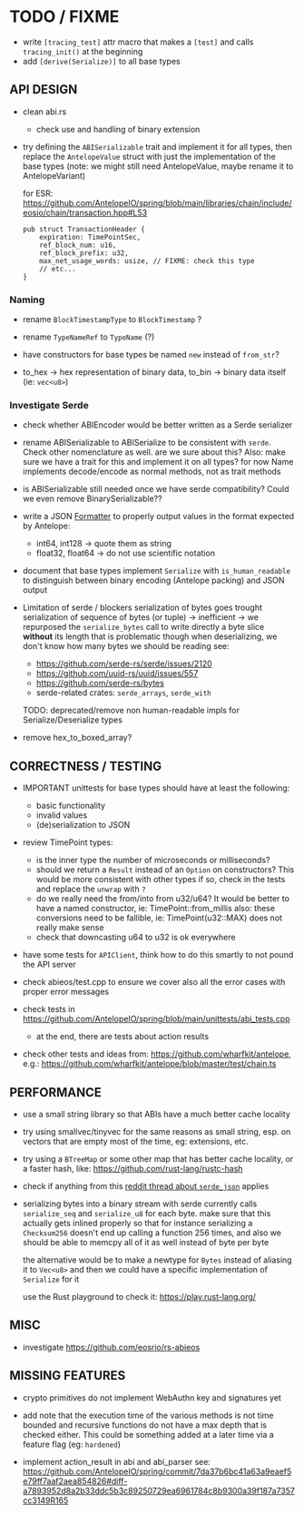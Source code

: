# TODO / FIXME

- write `[tracing_test]` attr macro that makes a `[test]` and calls `tracing_init()` at the beginning
- add `[derive(Serialize)]` to all base types

## API DESIGN

- clean abi.rs
  - check use and handling of binary extension

- try defining the `ABISerializable` trait and implement it for all types, then replace
  the `AntelopeValue` struct with just the implementation of the base types
  (note: we might still need AntelopeValue, maybe rename it to AntelopeVariant)

  for ESR: <https://github.com/AntelopeIO/spring/blob/main/libraries/chain/include/eosio/chain/transaction.hpp#L53>
  ```
  pub struct TransactionHeader {
      expiration: TimePointSec,
      ref_block_num: u16,
      ref_block_prefix: u32,
      max_net_usage_words: usize, // FIXME: check this type
      // etc...
  }
  ```

### Naming

- rename `BlockTimestampType` to `BlockTimestamp` ?

- rename `TypeNameRef` to `TypeName` (?)

- have constructors for base types be named `new` instead of `from_str`?

- to_hex -> hex representation of binary data, to_bin -> binary data itself (ie: `vec<u8>`)


### Investigate Serde

- check whether ABIEncoder would be better written as a Serde serializer

- rename ABISerializable to ABISerialize to be consistent with `serde`. Check other nomenclature as well.
  are we sure about this?
  Also: make sure we have a trait for this and implement it on all types? for now Name implements decode/encode as normal methods, not as trait methods

- is ABISerializable still needed once we have serde compatibility? Could we even remove BinarySerializable??

- write a JSON [Formatter](https://docs.rs/serde_json/1.0.68/serde_json/ser/trait.Formatter.html) to properly
  output values in the format expected by Antelope:
  - int64, int128 -> quote them as string
  - float32, float64 -> do not use scientific notation

- document that base types implement `Serialize` with `is_human_readable` to distinguish between
  binary encoding (Antelope packing) and JSON output

- Limitation of serde / blockers
  serialization of bytes goes trought serialization of sequence of bytes (or tuple) -> inefficient
      -> we repurposed the `serialize_bytes` call to write directly a byte slice **without** its length
  that is problematic though when deserializing, we don't know how many bytes we should be reading
  see:
  - <https://github.com/serde-rs/serde/issues/2120>
  - <https://github.com/uuid-rs/uuid/issues/557>
  - <https://github.com/serde-rs/bytes>
  - serde-related crates: `serde_arrays`, `serde_with`

  TODO: deprecated/remove non human-readable impls for Serialize/Deserialize types

- remove hex_to_boxed_array?

## CORRECTNESS / TESTING

- IMPORTANT
  unittests for base types should have at least the following:
  - basic functionality
  - invalid values
  - (de)serialization to JSON

- review TimePoint types:
  - is the inner type the number of microseconds or milliseconds?
  - should we return a `Result` instead of an `Option` on constructors? This would be more consistent with other types
    if so, check in the tests and replace the `unwrap` with `?`
  - do we really need the from/into from u32/u64? It would be better to have a named constructor,
    ie: TimePoint::from_millis
    also: these conversions need to be fallible, ie: TimePoint(u32::MAX) does not really make sense
  - check that downcasting u64 to u32 is ok everywhere

- have some tests for `APIClient`, think how to do this smartly to not pound the API server

- check abieos/test.cpp to ensure we cover also all the error cases with proper error messages

- check tests in <https://github.com/AntelopeIO/spring/blob/main/unittests/abi_tests.cpp>
  - at the end, there are tests about action results

- check other tests and ideas from: <https://github.com/wharfkit/antelope>, e.g.:
  <https://github.com/wharfkit/antelope/blob/master/test/chain.ts>

## PERFORMANCE

- use a small string library so that ABIs have a much better cache locality

- try using smallvec/tinyvec for the same reasons as small string, esp. on vectors that are
  empty most of the time, eg: extensions, etc.

- try using a `BTreeMap` or some other map that has better cache locality, or a faster hash, like: <https://github.com/rust-lang/rustc-hash>

- check if anything from this [reddit thread about `serde_json`](https://www.reddit.com/r/rust/comments/w3q1oq/things_i_wish_i_had_known_about_serde_json/) applies

- serializing bytes into a binary stream with serde currently calls `serialize_seq` and `serialize_u8` for each byte.
  make sure that this actually gets inlined properly so that for instance serializing a `Checksum256` doesn't end up
  calling a function 256 times, and also we should be able to memcpy all of it as well instead of byte per byte

  the alternative would be to make a newtype for `Bytes` instead of aliasing it to `Vec<u8>` and then we could have a
  specific implementation of `Serialize` for it

  use the Rust playground to check it: <https://play.rust-lang.org/>


## MISC

- investigate <https://github.com/eosrio/rs-abieos>


## MISSING FEATURES

- crypto primitives do not implement WebAuthn key and signatures yet

- add note that the execution time of the various methods is not time bounded and recursive
  functions do not have a max depth that is checked either.
  This could be something added at a later time via a feature flag (eg: `hardened`)

- implement action_result in abi and abi_parser
  see: <https://github.com/AntelopeIO/spring/commit/7da37b6bc41a63a9eaef5e79ff7aaf2aea854826#diff-a7893952d8a2b33ddc5b3c89250729ea6961784c8b9300a39f187a7357cc3149R165>
